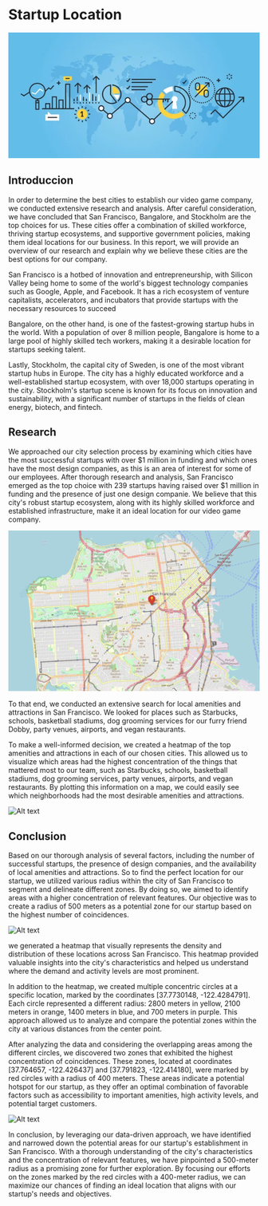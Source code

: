 # Startup Location

![Alt text](df's/depositphotos_103558882-stock-illustration-flat-line-design-website-banner.jpg)

## Introduccion

In order to determine the best cities to establish our video game company, we conducted extensive research and analysis. After careful consideration, we have concluded that San Francisco, Bangalore, and Stockholm are the top choices for us. These cities offer a combination of skilled workforce, thriving startup ecosystems, and supportive government policies, making them ideal locations for our business. In this report, we will provide an overview of our research and explain why we believe these cities are the best options for our company.

San Francisco is a hotbed of innovation and entrepreneurship, with Silicon Valley being home to some of the world's biggest technology companies such as Google, Apple, and Facebook. It has a rich ecosystem of venture capitalists, accelerators, and incubators that provide startups with the necessary resources to succeed

Bangalore, on the other hand, is one of the fastest-growing startup hubs in the world. With a population of over 8 million people, Bangalore is home to a large pool of highly skilled tech workers, making it a desirable location for startups seeking talent. 

Lastly, Stockholm, the capital city of Sweden, is one of the most vibrant startup hubs in Europe. The city has a highly educated workforce and a well-established startup ecosystem, with over 18,000 startups operating in the city. Stockholm's startup scene is known for its focus on innovation and sustainability, with a significant number of startups in the fields of clean energy, biotech, and fintech.

## Research

We approached our city selection process by examining which cities have the most successful startups with over $1 million in funding and which ones have the most design companies, as this is an area of interest for some of our employees. After thorough research and analysis, San Francisco emerged as the top choice with 239 startups having raised over $1 million in funding and the presence of just one design companie. We believe that this city's robust startup ecosystem, along with its highly skilled workforce and established infrastructure, make it an ideal location for our video game company.


![Alt text](Maps/Captura%20de%20Pantalla%202023-05-14%20a%20las%2020.52.43.png)


To that end, we conducted an extensive search for local amenities and attractions in San Francisco. We looked for places such as Starbucks, schools, basketball stadiums, dog grooming services for our furry friend Dobby, party venues, airports, and vegan restaurants.

To make a well-informed decision, we created a heatmap of the top amenities and attractions in each of our chosen cities. This allowed us to visualize which areas had the highest concentration of the things that mattered most to our team, such as Starbucks, schools, basketball stadiums, dog grooming services, party venues, airports, and vegan restaurants. By plotting this information on a map, we could easily see which neighborhoods had the most desirable amenities and attractions.

![Alt text](Maps/Captura%20de%20Pantalla%202023-05-14%20a%20las%2020.53.01.png)

## Conclusion

Based on our thorough analysis of several factors, including the number of successful startups, the presence of design companies, and the availability of local amenities and attractions. So to find the perfect location for our startup, we utilized various radius within the city of San Francisco to segment and delineate different zones. By doing so, we aimed to identify areas with a higher concentration of relevant features. Our objective was to create a radius of 500 meters as a potential zone for our startup based on the highest number of coincidences.

![Alt text](Maps/Captura%20de%20Pantalla%202023-05-14%20a%20las%2020.53.49.png)

we generated a heatmap that visually represents the density and distribution of these locations across San Francisco. This heatmap provided valuable insights into the city's characteristics and helped us understand where the demand and activity levels are most prominent.

In addition to the heatmap, we created multiple concentric circles at a specific location, marked by the coordinates [37.7730148, -122.4284791]. Each circle represented a different radius: 2800 meters in yellow, 2100 meters in orange, 1400 meters in blue, and 700 meters in purple. This approach allowed us to analyze and compare the potential zones within the city at various distances from the center point.

After analyzing the data and considering the overlapping areas among the different circles, we discovered two zones that exhibited the highest concentration of coincidences. These zones, located at coordinates [37.764657, -122.426437] and [37.791823, -122.414180], were marked by red circles with a radius of 400 meters. These areas indicate a potential hotspot for our startup, as they offer an optimal combination of favorable factors such as accessibility to important amenities, high activity levels, and potential target customers.

![Alt text](Maps/Captura%20de%20Pantalla%202023-05-14%20a%20las%2020.53.33.png)

In conclusion, by leveraging our data-driven approach, we have identified and narrowed down the potential areas for our startup's establishment in San Francisco. With a thorough understanding of the city's characteristics and the concentration of relevant features, we have pinpointed a 500-meter radius as a promising zone for further exploration. By focusing our efforts on the zones marked by the red circles with a 400-meter radius, we can maximize our chances of finding an ideal location that aligns with our startup's needs and objectives.
